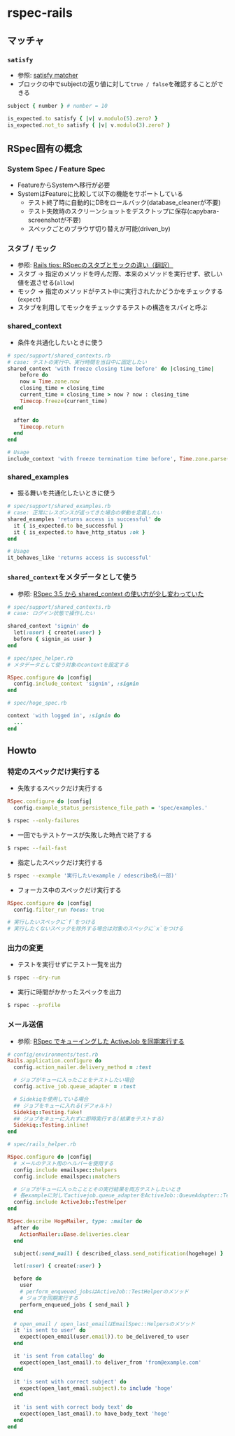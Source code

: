 # rspec-rails

## マッチャ
### `satisfy`
- 参照: [satisfy matcher](https://relishapp.com/rspec/rspec-expectations/docs/built-in-matchers/satisfy-matcher)
- ブロックの中でsubjectの返り値に対して`true / false`を確認することができる
```ruby
subject { number } # number = 10

is_expected.to satisfy { |v| v.modulo(5).zero? }
is_expected.not_to satisfy { |v| v.modulo(3).zero? }
```

## RSpec固有の概念
### System Spec / Feature Spec
- FeatureからSystemへ移行が必要
- SystemはFeatureに比較して以下の機能をサポートしている
  - テスト終了時に自動的にDBをロールバック(database_cleanerが不要)
  - テスト失敗時のスクリーンショットをデスクトップに保存(capybara-screenshotが不要)
  - スペックごとのブラウザ切り替えが可能(driven_by)

### スタブ / モック
- 参照: [Rails tips: RSpecのスタブとモックの違い（翻訳）](https://techracho.bpsinc.jp/hachi8833/2018_04_25/55467)
- スタブ -> 指定のメソッドを呼んだ際、本来のメソッドを実行せず、欲しい値を返させる(`allow`)
- モック -> 指定のメソッドがテスト中に実行されたかどうかをチェックする(`expect`)
- スタブを利用してモックをチェックするテストの構造をスパイと呼ぶ

### shared_context
- 条件を共通化したいときに使う

```ruby
# spec/support/shared_contexts.rb
# case: テストの実行中、実行時間を当日中に固定したい
shared_context 'with freeze closing time before' do |closing_time|
    before do
    now = Time.zone.now
    closing_time = closing_time
    current_time = closing_time > now ? now : closing_time
    Timecop.freeze(current_time)
  end

  after do
    Timecop.return
  end
end
```
```ruby
# Usage
include_context 'with freeze termination time before', Time.zone.parse("#{Time.zone.today} 23:59")
```

### shared_examples
- 振る舞いを共通化したいときに使う

```ruby
# spec/support/shared_examples.rb
# case: 正常にレスポンスが返ってきた場合の挙動を定義したい
shared_examples 'returns access is successful' do
  it { is_expected.to be_successful }
  it { is_expected.to have_http_status :ok }
end
```

```ruby
# Usage
it_behaves_like 'returns access is successful'
```

### `shared_context`をメタデータとして使う
- 参照: [RSpec 3.5 から shared_context の使い方が少し変わっていた](https://masutaka.net/chalow/2017-11-10-2.html)

```ruby
# spec/support/shared_contexts.rb
# case: ログイン状態で操作したい

shared_context 'signin' do
  let(:user) { create(:user) }
  before { signin_as user }
end
```

```ruby
# spec/spec_helper.rb
# メタデータとして使う対象のcontextを設定する

RSpec.configure do |config|
  config.include_context 'signin', :signin
end
```

```ruby
# spec/hoge_spec.rb

context 'with logged in', :signin do
  ...
end
```

## Howto
### 特定のスペックだけ実行する
- 失敗するスペックだけ実行する
```ruby
RSpec.configure do |config|
  config.example_status_persistence_file_path = 'spec/examples.'
```
```sh
$ rspec --only-failures
```

- 一回でもテストケースが失敗した時点で終了する
```sh
$ rspec --fail-fast
```

- 指定したスペックだけ実行する
```sh
$ rspec --example '実行したいexample / edescribe名(一部)'
```

- フォーカス中のスペックだけ実行する
```ruby
RSpec.configure do |config|
  config.filter_run focus: true

# 実行したいスペックに`f`をつける
# 実行したくないスペックを除外する場合は対象のスペックに`x`をつける
```

### 出力の変更
- テストを実行せずにテスト一覧を出力
```sh
$ rspec --dry-run
```

- 実行に時間がかかったスペックを出力
```sh
$ rspec --profile
```

### メール送信
- 参照: [RSpec でキューイングした ActiveJob を同期実行する](https://qiita.com/upinetree/items/41a2a8fe9e1dd7c291ab)
```ruby
# config/environments/test.rb
Rails.application.configure do
  config.action_mailer.delivery_method = :test

  # ジョブがキューに入ったことをテストしたい場合
  config.active_job.queue_adapter = :test

  # Sidekiqを使用している場合
  ## ジョブをキューに入れる(デフォルト)
  Sidekiq::Testing.fake!
  ## ジョブをキューに入れずに即時実行する(結果をテストする)
  Sidekiq::Testing.inline!
end
```
```ruby
# spec/rails_helper.rb

RSpec.configure do |config|
  # メールのテスト用のヘルパーを使用する
  config.include emailspec::helpers
  config.include emailspec::matchers

  # ジョブがキューに入ったこととその実行結果を両方テストしたいとき
  # 各exampleに対してactivejob.queue_adapterをActiveJob::QueueAdapter::TestAdapterにする
  config.include ActiveJob::TestHelper
end
```
```ruby
RSpec.describe HogeMailer, type: :mailer do
  after do
    ActionMailer::Base.deliveries.clear
  end

  subject(:send_mail) { described_class.send_notification(hogehoge) }

  let(:user) { create(:user) }

  before do
    user
    # perform_enqueued_jobsはActiveJob::TestHelperのメソッド
    # ジョブを同期実行する
    perform_enqueued_jobs { send_mail }
  end

  # open_email / open_last_emailはEmailSpec::Helpersのメソッド
  it 'is sent to user' do
    expect(open_email(user.email)).to be_delivered_to user
  end

  it 'is sent from catallog' do
    expect(open_last_email).to deliver_from 'from@example.com'
  end

  it 'is sent with correct subject' do
    expect(open_last_email.subject).to include 'hoge'
  end

  it 'is sent with correct body text' do
    expect(open_last_email).to have_body_text 'hoge'
  end
end
```
